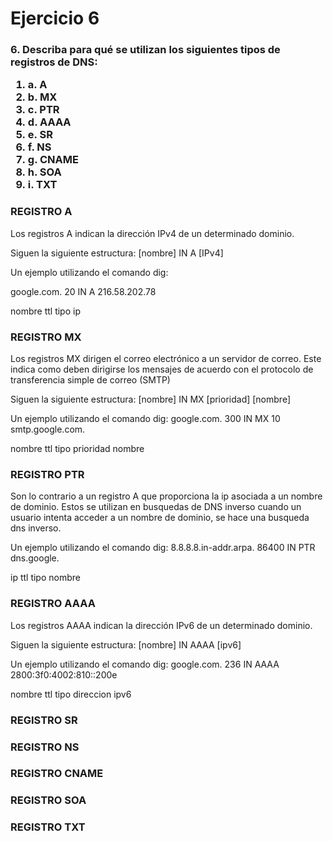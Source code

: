 <h1>Ejercicio 6</h1>
<h3>
6. Describa para qué se utilizan los siguientes tipos de registros de DNS:
<ol>
<li>a. A</li> 
<li>b. MX</li> 
<li>c. PTR </li>
<li>d. AAAA </li>
<li>e. SR</li>
<li>f. NS</li>
<li>g. CNAME</li>
<li>h. SOA</li>
<li>i. TXT</li>
</ol>
</h3>

<h3>REGISTRO A </h3>
Los registros A indican la dirección IPv4 de un determinado dominio.

Siguen la siguiente estructura:
[nombre] IN A [IPv4]

Un ejemplo utilizando el comando dig:

google.com.		20	IN	A	216.58.202.78

nombre          ttl     tipo   ip 


<h3>REGISTRO MX</h3>
Los registros MX dirigen el correo electrónico a un servidor de correo. Este indica como deben dirigirse los mensajes
de acuerdo con el protocolo de transferencia simple de correo (SMTP)

Siguen la siguiente estructura:
[nombre] IN MX [prioridad] [nombre]

Un ejemplo utilizando el comando dig:
google.com.		300	IN	MX	10 smtp.google.com.

nombre          ttl    tipo prioridad nombre


<h3>REGISTRO PTR</h3>
Son lo contrario a un registro A que proporciona la ip asociada a un nombre de dominio.
Estos se utilizan en busquedas de DNS inverso cuando un usuario intenta acceder a un nombre de dominio,
se hace una busqueda dns inverso.

Un ejemplo utilizando el comando dig:
8.8.8.8.in-addr.arpa.	86400	IN	PTR	dns.google.

ip                      ttl          tipo nombre

<h3>REGISTRO AAAA</h3>
Los registros AAAA indican la dirección IPv6 de un determinado dominio.

Siguen la siguiente estructura:
[nombre] IN AAAA [ipv6] 

Un ejemplo utilizando el comando dig:
google.com.		236	IN	AAAA	2800:3f0:4002:810::200e

nombre          ttl     tipo    direccion ipv6

<h3>REGISTRO SR</h3>

<h3>REGISTRO NS</h3>

<h3>REGISTRO CNAME</h3>

<h3>REGISTRO SOA</h3>

<h3>REGISTRO TXT</h3>


